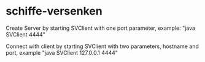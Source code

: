# schiffe-versenken

Create Server by starting SVClient with one port parameter, example: "java SVClient 4444"

Connect with client by starting SVClient with two parameters, hostname and port, example "java SVClient 127.0.0.1 4444"
